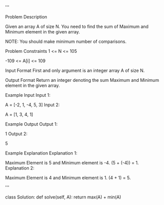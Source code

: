 '''

Problem Description

Given an array A of size N. You need to find the sum of Maximum and Minimum element in the given array.

NOTE: You should make minimum number of comparisons.

Problem Constraints
1 \<= N \<= 105

-109 \<= A\[i\] \<= 109

Input Format
First and only argument is an integer array A of size N.

Output Format
Return an integer denoting the sum Maximum and Minimum element in the given array.

Example Input
Input 1:

A = \[-2, 1, -4, 5, 3\]
Input 2:

A = \[1, 3, 4, 1\]

Example Output
Output 1:

1
Output 2:

5

Example Explanation
Explanation 1:

Maximum Element is 5 and Minimum element is -4. (5 + (-4)) = 1.
Explanation 2:

Maximum Element is 4 and Minimum element is 1. (4 + 1) = 5.

'''

class Solution:
def solve(self, A):
return max(A) + min(A)

